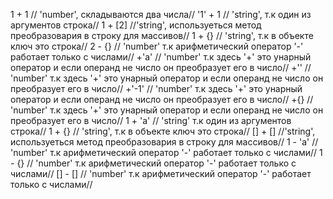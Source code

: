 1 + 1 // 'number', складываются два числа//
'1' + 1 // 'string', т.к один из аргументов строка//
1  + [2] //'string', используеться метод преобразовария в строку для массивов//
1  + {} // 'string', т.к в объекте ключ это строка//
2 - {} // 'number' т.к арифметический оператор '-' работает только с числами//
+'a' // 'number' т.к здесь '+' это унарный оператор и если операнд не число он преобразует его в число//
+'' // 'number' т.к здесь '+' это унарный оператор и если операнд не число он преобразует его в число//
+'-1' // 'number' т.к здесь '+' это унарный оператор и если операнд не число он преобразует его в число//
+{}  // 'number' т.к здесь '+' это унарный оператор и если операнд не число он преобразует его в число//
1 + 'a' // 'string' т.к один из аргументов строка//
1 + {}  // 'string', т.к в объекте ключ это строка//
[] + [] //'string', используеться метод преобразовария в строку для массивов//
1 - 'a' // 'number' т.к арифметический оператор '-' работает только с числами// 
1 - {} // 'number' т.к арифметический оператор '-' работает только с числами//
[] - [] // 'number' т.к арифметический оператор '-' работает только с числами//